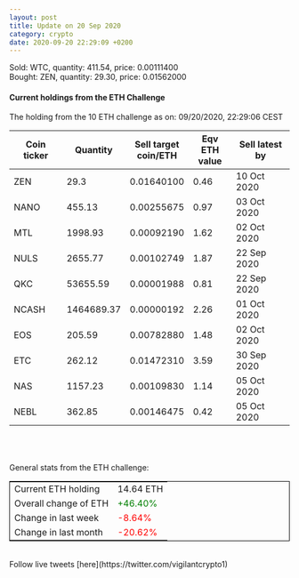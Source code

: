 ```yaml
---
layout: post
title: Update on 20 Sep 2020
category: crypto
date: 2020-09-20 22:29:09 +0200
---
```

<!-- Global site tag (gtag.js) - Google Analytics -->
<script async src="https://www.googletagmanager.com/gtag/js?id=UA-103831149-5"></script>
<script>
  window.dataLayer = window.dataLayer || [];
  function gtag(){dataLayer.push(arguments);}
  gtag('js', new Date());

  gtag('config', 'UA-103831149-5');
</script>
Sold: WTC, quantity:       411.54, price:   0.00111400<br>Bought: ZEN, quantity:        29.30, price:   0.01562000<br>

#### Current holdings from the ETH Challenge

The holding from the 10 ETH challenge as on: 09/20/2020, 22:29:06 CEST

|Coin ticker|Quantity|Sell target<br>coin/ETH|Eqv ETH<br>value|Sell latest by|
|-----------|--------|-----------|-----------|--------------|
ZEN|29.3|  0.01640100|0.46|10 Oct 2020|
NANO|455.13|  0.00255675|0.97|03 Oct 2020|
MTL|1998.93|  0.00092190|1.62|02 Oct 2020|
NULS|2655.77|  0.00102749|1.87|22 Sep 2020|
QKC|53655.59|  0.00001988|0.81|22 Sep 2020|
NCASH|1464689.37|  0.00000192|2.26|01 Oct 2020|
EOS|205.59|  0.00782880|1.48|02 Oct 2020|
ETC|262.12|  0.01472310|3.59|30 Sep 2020|
NAS|1157.23|  0.00109830|1.14|05 Oct 2020|
NEBL|362.85|  0.00146475|0.42|05 Oct 2020|

<br>
<br>
<br>
General stats from the ETH challenge:

<table style="border:1px solid black;margin-left:auto;margin-right:auto;">
	<tbody>
	<tr>
		<td>Current ETH holding</td>
		<td>     14.64 ETH</td>
	</tr>
	<tr>
		<td>Overall change of ETH</td>
		<td><font color="green">+46.40%</font></td>
	</tr>
	<tr>
		<td>Change in last week</td>
		<td><font color="red">-8.64%</font></td>
	</tr>
	<tr>
		<td>Change in last month</td>
		<td><font color="red">-20.62%</font></td>
	</tr>
	</tbody>
</table>

<br>
Follow live tweets [here](https://twitter.com/vigilantcrypto1)
<br>
<br>